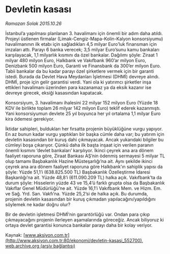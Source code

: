 # Devletin kasası

*Ramazan Solak 2015.10.26*

<div class="pNewsDetailMainContent ctx_content" itemprop="articleBody">
 <p>
  İstanbul’a yapılması planlanan 3. havalimanı için önemli bir adım daha atıldı. Projeyi üstlenen firmalar (Limak-Cengiz-Mapa-Kolin-Kalyon konsorsiyumu) havalimanının ilk etabı için sağladıkları 4,5 milyar Euro’luk finansman için imzaları attı. Parayı 6 banka verecek; 3,5 milyar Euro’sunu kamu bankaları karşılayacak, 1,1 milyarlık kısmını da özel bankalar. Dağılımı şöyle: Ziraat 1 milyar 480 milyon Euro, Halkbank ve Vakıfbank 960’ar milyon Euro, Denizbank 500 milyon Euro, Garanti ve Finansbank da 300’er milyon Euro. Tabii bankalar da bu kadar parayı özel şirketlere vermek için bir garanti istedi. Burada da Devlet Hava Meydanları İşletmesi (DHMİ) devreye alındı. DHMİ, proje için gelir garantisi verdi. Yani ola ki yatırımcı şirketler inşa ettikleri havalimanı üzerinden para kazanamaz ya da eksik kazanır ise devreye girecek, eksiği kasasından kapatacak.
 </p>
 <p>
  Konsorsiyum, 3. havalimanı ihalesini 22 milyar 152 milyon Euro (Yüzde 18 KDV ile birlikte toplam 26 milyar 142 milyon Euro) teklif ederek kazanmıştı. Yani konsorsiyumun devlete 25 yıl boyunca her yıl ortalama 1,1 milyar Euro kira ödemesi gerekiyor.
 </p>
 <p>
  İktidar sahipleri, buldukları her fırsatta projenin büyüklüğüne vurgu yapıyor. En az bunun kadar vurgu yaptıkları bir başka cümle daha var; bu yatırım için devletin kasasından bir kuruş dahi çıkmayacak. Ancak yukarıdaki bilgiler bu cümleyi boşa çıkarıyor. Çünkü daha ilk başta inşaat için verilen paranın önemli kısmını ‘devlet bankaları’ karşılıyor. İkinci çeyrek ana ara dönem faaliyet raporuna göre, Ziraat Bankası AŞ’nin ödenmiş sermayesi 5 milyar TL olup tamamı Başbakanlık Hazine Müsteşarlığı’na ait. Aynı şekilde ikinci çeyrek ana ara dönem faaliyet raporuna göre Halkbank’ın sahiplik yapısı da şöyle: Yüzde 51,1’i (638.825.500 TL) Başbakanlık Özelleştirme İdaresi Başkanlığı’na ait. Yüzde 48,8’i (611.090.209 TL) halka açık. Vakıfbank’ta da durum şöyle: Hisselerin yüzde 43 ve 15,4’ü farklı grupta olsa da Başbakanlık Vakıflar Genel Müdürlüğü’ne ait. Yüzde 16,1’i Vakıfbank Mem. ve Hizm. Em. ve Sağ. Yrd. San. Vakfı’na. Yüzde 25,2’si de halka açık. Bu durumda, projenin devletin kasasından bir kuruş çıkmadan yapılacağını/yapıldığını söylemek ne kadar doğru olur?
 </p>
 <p>
  Bir de devletin işletmesi DHMİ’nin garantörlüğü var. Ondan para çıkıp çıkmayacağını projenin ilerleyen aşamalarında göreceğiz. Ancak biliyoruz ki ortaya devlet garantisi konunca bankalar parayı daha bir kolay veriyor.
 </p>
</div>


Kaynak: [www.aksiyon.com.tr](http://www.aksiyon.com.tr:80/ekonomi/devletin-kasasi_552700), [web.archive.org (arşiv bağlantısı)](http://web.archive.org/web/20151103104956/http://www.aksiyon.com.tr:80/ekonomi/devletin-kasasi_552700)
